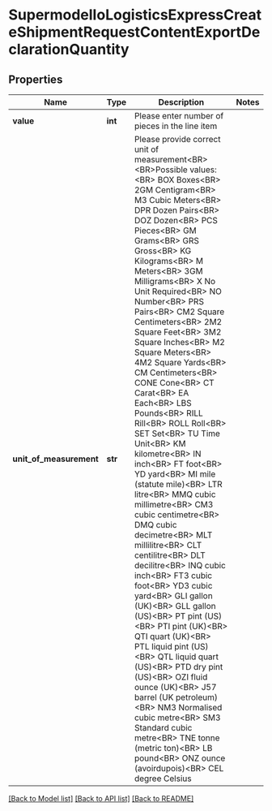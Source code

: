 # SupermodelIoLogisticsExpressCreateShipmentRequestContentExportDeclarationQuantity

## Properties
Name | Type | Description | Notes
------------ | ------------- | ------------- | -------------
**value** | **int** | Please enter number of pieces in the line item | 
**unit_of_measurement** | **str** | Please provide correct unit of measurement&lt;BR&gt;                        &lt;BR&gt;Possible values:&lt;BR&gt;   BOX Boxes&lt;BR&gt;   2GM Centigram&lt;BR&gt;   M3 Cubic Meters&lt;BR&gt;   DPR Dozen Pairs&lt;BR&gt;   DOZ Dozen&lt;BR&gt;   PCS Pieces&lt;BR&gt;   GM Grams&lt;BR&gt;   GRS Gross&lt;BR&gt;   KG Kilograms&lt;BR&gt;   M Meters&lt;BR&gt;   3GM Milligrams&lt;BR&gt;   X No Unit Required&lt;BR&gt;   NO Number&lt;BR&gt;   PRS Pairs&lt;BR&gt;   CM2 Square Centimeters&lt;BR&gt;   2M2 Square Feet&lt;BR&gt;   3M2 Square Inches&lt;BR&gt;   M2 Square Meters&lt;BR&gt;   4M2 Square Yards&lt;BR&gt;   CM Centimeters&lt;BR&gt;   CONE Cone&lt;BR&gt;   CT Carat&lt;BR&gt;   EA Each&lt;BR&gt;   LBS Pounds&lt;BR&gt;   RILL Rill&lt;BR&gt;   ROLL Roll&lt;BR&gt;   SET Set&lt;BR&gt;   TU Time Unit&lt;BR&gt;   KM kilometre&lt;BR&gt;   IN inch&lt;BR&gt;   FT foot&lt;BR&gt;   YD yard&lt;BR&gt;   MI mile (statute mile)&lt;BR&gt;   LTR litre&lt;BR&gt;   MMQ cubic millimetre&lt;BR&gt;   CM3 cubic centimetre&lt;BR&gt;   DMQ cubic decimetre&lt;BR&gt;   MLT millilitre&lt;BR&gt;   CLT centilitre&lt;BR&gt;   DLT decilitre&lt;BR&gt;   INQ cubic inch&lt;BR&gt;   FT3 cubic foot&lt;BR&gt;   YD3 cubic yard&lt;BR&gt;   GLI gallon (UK)&lt;BR&gt;   GLL gallon (US)&lt;BR&gt;   PT pint (US)&lt;BR&gt;   PTI pint (UK)&lt;BR&gt;   QTI quart (UK)&lt;BR&gt;   PTL liquid pint (US)&lt;BR&gt;   QTL liquid quart (US)&lt;BR&gt;   PTD dry pint (US)&lt;BR&gt;   OZI fluid ounce (UK)&lt;BR&gt;   J57 barrel (UK petroleum)&lt;BR&gt;   NM3 Normalised cubic metre&lt;BR&gt;   SM3 Standard cubic metre&lt;BR&gt;   TNE tonne (metric ton)&lt;BR&gt;   LB pound&lt;BR&gt;   ONZ ounce (avoirdupois)&lt;BR&gt;   CEL degree Celsius                               | 

[[Back to Model list]](../README.md#documentation-for-models) [[Back to API list]](../README.md#documentation-for-api-endpoints) [[Back to README]](../README.md)

